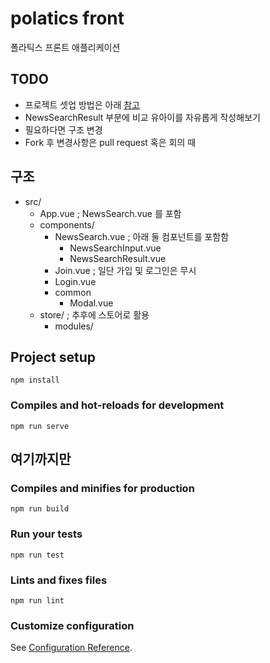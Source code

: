 # polatics front 
폴라틱스 프론트 애플리케이션

## TODO
- 프로젝트 셋업 방법은 아래 [참고](#project-setup)
- NewsSearchResult 부분에 비교 유아이를 자유롭게 작성해보기
- 필요하다면 구조 변경
- Fork 후 변경사항은 pull request 혹은 회의 때 

## 구조
- src/
	- App.vue ; NewsSearch.vue 를 포함
	- components/
		- NewsSearch.vue ; 아래 둘 컴포넌트를 포함함
			- NewsSearchInput.vue
			- NewsSearchResult.vue
		- Join.vue ; 일단 가입 및 로그인은 무시
		- Login.vue
		- common
			- Modal.vue
	- store/ ; 추후에 스토어로 활용
		- modules/

## Project setup
```
npm install
```

### Compiles and hot-reloads for development
```
npm run serve
```

여기까지만 
------------------------------------------------------------------

### Compiles and minifies for production
```
npm run build
```

### Run your tests
```
npm run test
```

### Lints and fixes files
```
npm run lint
```

### Customize configuration
See [Configuration Reference](https://cli.vuejs.org/config/).
